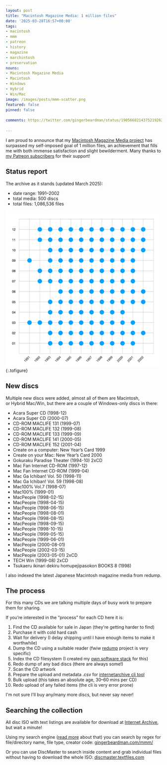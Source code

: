 ```yaml
---
layout: post
title: "Macintosh Magazine Media: 1 million files"
date: '2025-03-28T16:57+00:00'
tags:
- macintosh
- mmm
- patreon
- history
- magazine
- marchintosh
- preservation
nouns:
- Macintosh Magazine Media
- Macintosh
- Windows
- Hybrid
- Win/Mac
image: /images/posts/mmm-scatter.png
featured: false
pinned: false

comments: https://twitter.com/gingerbeardman/status/1905668214375219262

---
```


I am proud to announce that my [Macintosh Magazine Media project](/2021/10/30/macintosh-magazine-media/) has surpassed my self-imposed goal of 1 million files, an achievement that fills me with both immense satisfaction and slight bewilderment. Many thanks to [my Patreon subscribers](https://patreon.com/gingerbeardman) for their support!

## Status report

The archive as it stands (updated March 2025):

*   date range: 1991–2002
*   total media: 500 discs
*   total files: 1,086,536 files

<!--
The archive as it stands (updated July 2024):

*   date range: 1991–2002
*   total media: 461 discs
*   total files: 998,512 files
-->

![PNG](/images/posts/mmm-scatter.png "Distribution of discs by month")
{:.tofigure}

## New discs

Multiple new discs were added, almost all of them are Macintosh, or Hybrid Mac/Win, but there are a couple of Windows-only discs in there:

- Acara Super CD (1998-12)
- Acara Super CD (2000-07)
- CD-ROM MACLIFE 131 (1999-07)
- CD-ROM MACLIFE 132 (1999-08)
- CD-ROM MACLIFE 133 (1999-09)
- CD-ROM MACLIFE 141 (2000-05)
- CD-ROM MACLIFE 152 (2001-04)
- Create on a computer: New Year’s Card 1999
- Create on your Mac: New Year’s Card 2000
- Gokuraku Paradise Theater (1994-10) 2xCD
- Mac Fan Internet CD-ROM (1997-12)
- Mac Fan Internet CD-ROM (1999-04)
- Mac Ga Ichiban! Vol. 50 (1998-11)
- Mac Ga Ichiban! Vol. 59 (1998-08)
- Mac100% Vol.7 (1998-07)
- Mac100% (1999-01)
- MacPeople (1998-02-15)
- MacPeople (1998-04-15)
- MacPeople (1998-06-15)
- MacPeople (1998-08-01)
- MacPeople (1998-08-15)
- MacPeople (1998-09-15)
- MacPeople (1998-10-15)
- MacPeople (1999-05-15)
- MacPeople (1999-06-01)
- MacPeople (2000-08-01)
- MacPeople (2002-03-15)
- MacPeople (2003-05-01) 2xCD
- TECH Win (1999-08) 2xCD
- Tsukaeru ikinari dekiru homupejipasokon BOOKS 8 (1998)

I also indexed the latest Japanese Macintosh magazine media from redump.

## The process

For this many CDs we are talking multiple days of busy work to prepare them for sharing.

If you’re interested in the “process” for each CD here it is:

1. Find the CD available for sale in Japan (they're getting harder to find)
1. Purchase it with cold hard cash
1. Wait for delivery (I delay shipping until I have enough items to make it worthwhile)
1. Dump the CD using a suitable reader (fwiw [redump](http://redump.org) project is very specific)
1. Index the CD filesystem (I created my [own software stack](/2022/03/31/working-with-classic-macintosh-text-encodings-in-the-age-of-unicode/) for this)
1. Redo dump of any bad discs (there are always some!)
1. Scan the CD artwork
1. Prepare the upload and metadata .csv for [internetarchive cli tool](https://archive.org/developers/internetarchive/cli.html)
1. Bulk upload (this takes an absolute age, 30–60 mins per CD)
1. Redo upload of any failed items (the cli is very error prone)

I'm not sure I'll buy any/many more discs, but never say never!

## Searching the collection

All disc ISO with text listings are available for download at [Internet Archive](https://archive.org/details/@gingerbeardman), but wait a minute!

Using my search engine ([read more](/2025/01/10/macintosh-magazine-media-search-engine-update/) about that) you can search by regex for file/directory name, file type, creator code: [gingerbeardman.com/mmm/](https://www.gingerbeardman.com/mmm/)

Or you can use DiscMaster to search inside content and grab individual files without having to download the whole ISO: [discmaster.textfiles.com](https://discmaster.textfiles.com)
